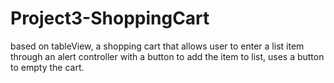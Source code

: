 # Project3-ShoppingCart

based on tableView,
a shopping cart that allows user to enter a list item through an alert controller with a button to add the item to list,
uses a button to empty the cart.
